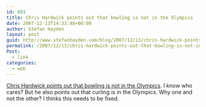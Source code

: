```yaml
---
id: 691
title: Chris Hardwick points out that bowling is not in the Olympics
date: 2007-12-13T14:33:48+00:00
author: Stefan Hayden
layout: post
guid: http://www.stefanhayden.com/blog/2007/12/13/chris-hardwick-points-out-that-bowling-is-not-in-the-olympics/
permalink: /2007/12/13/chris-hardwick-points-out-that-bowling-is-not-in-the-olympics/
Post:
  - link
categories:
  - web
---
```

<a href="http://www.maximumfun.org/blog/2007/12/podcast-chris-hardwick-of-hard-n-phirm.html#links">Chris Hardwick points out that bowling is not in the Olympics</a>. I know who cares? But he also points out that curling is in the Olympics. Why one and not the other? I thinks this needs to be fixed.